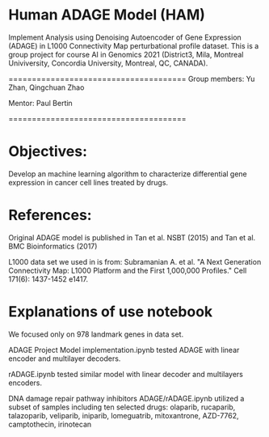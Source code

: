 # Human ADAGE Model (HAM)
Implement Analysis using Denoising Autoencoder of Gene Expression (ADAGE) in L1000 Connectivity Map perturbational profile dataset.
This is a group project for course AI in Genomics 2021 (District3, Mila, Montreal Univiversity, Concordia University, Montreal, QC, CANADA). 

======================================
Group members: Yu Zhan, Qingchuan Zhao

Mentor: Paul Bertin

======================================

# Objectives:
Develop an machine learning algorithm to characterize differential gene expression in cancer cell lines treated by drugs.


# References:
Original ADAGE model is published in Tan et al. NSBT (2015) and Tan et al. BMC Bioinformatics (2017)

L1000 data set we used in is from:
Subramanian A. et al. "A Next Generation Connectivity Map: L1000 Platform and the First 1,000,000 Profiles." Cell 171(6): 1437-1452 e1417.


# Explanations of use notebook

We focused only on 978 landmark genes in data set.

ADAGE Project Model implementation.ipynb tested ADAGE with linear encoder and multilayer decoders.

rADAGE.ipynb tested similar model with linear decoder and multilayers encoders.

DNA damage repair pathway inhibitors ADAGE/rADAGE.ipynb utilized a subset of samples including ten selected drugs:
olaparib, rucaparib, talazoparib, veliparib, iniparib, lomeguatrib, mitoxantrone, AZD-7762, camptothecin, irinotecan


